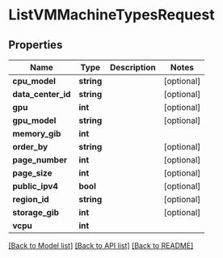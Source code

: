 # ListVMMachineTypesRequest

## Properties
Name | Type | Description | Notes
------------ | ------------- | ------------- | -------------
**cpu_model** | **string** |  | [optional] 
**data_center_id** | **string** |  | [optional] 
**gpu** | **int** |  | [optional] 
**gpu_model** | **string** |  | [optional] 
**memory_gib** | **int** |  | 
**order_by** | **string** |  | [optional] 
**page_number** | **int** |  | [optional] 
**page_size** | **int** |  | [optional] 
**public_ipv4** | **bool** |  | [optional] 
**region_id** | **string** |  | [optional] 
**storage_gib** | **int** |  | [optional] 
**vcpu** | **int** |  | 

[[Back to Model list]](../../README.md#documentation-for-models) [[Back to API list]](../../README.md#documentation-for-api-endpoints) [[Back to README]](../../README.md)

